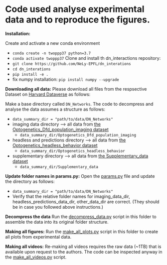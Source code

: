 # Code used analyse experimental data and to reproduce the figures.

**Installation:**

Create and activate a new conda environment
- ```conda create -n twoppp37 python=3.7```
- ```conda activate twoppp37```
Clone and install th dn_interactions repository:
- ```git clone https://github.com/NeLy-EPFL/dn_interations```
- ```cd dn_interations```
- ```pip install -e .```
- fix numpy installation: ```pip install numpy --upgrade```

**Downloading all data:**
Please download all files from the respsective Dataset on [Harvard Dataverse](https://dataverse.harvard.edu/dataverse/dn_networks) as follows:

Make a base directory called ```DN_Networks```. The code to decompress and analyse the data assumes a structure as follows:
- ```data_summary_dir = "path/to/data/DN_Networks"```
- imaging data directory --> all data from [the Optogenetics_Dfd_population_imaging dataset](https://dataverse.harvard.edu/dataset.xhtml?persistentId=doi:10.7910/DVN/INYAYV)
    - ```data_summary_dir/Optogenetics_Dfd_population_imaging```
- headless and predictions directory --> all data from [the Optogenetics_headless_behavior dataset](https://dataverse.harvard.edu/dataset.xhtml?persistentId=doi:10.7910/DVN/6IL0X3)
    - ```data_summary_dir/Optogenetics_headless_behavior```
- supplementary directory --> all data from [the Supplementary_data dataset](https://dataverse.harvard.edu/dataset.xhtml?persistentId=doi:10.7910/DVN/TZK8FA)
    - ```data_summary_dir/Supplementary_data```

**Update folder names in params.py:**
Open the [params.py](params.py) file and update the directory as follows:
- ```data_summary_dir = "path/to/data/DN_Networks"```
- Verify that the relative folder names for imaging_data_dir, headless_predictions_data_dir, other_data_dir are correct. (They should be in case you followed above instructions.)

**Decompress the data**
Run the [decompress_data.py](decompress_data.py) script in this folder to assemble the data into its original folder structure.

**Making all figures:**
Run the [make_all_plots.py](make_all_plots.py) script in this folder to create all plots from experimental data.

**Making all videos:**
Re-making all videos requires the raw data (~1TB) that is available upon request to the authors.
The code can be inspected anyway in the [make_all_videos.py](make_all_videos.py) script.
